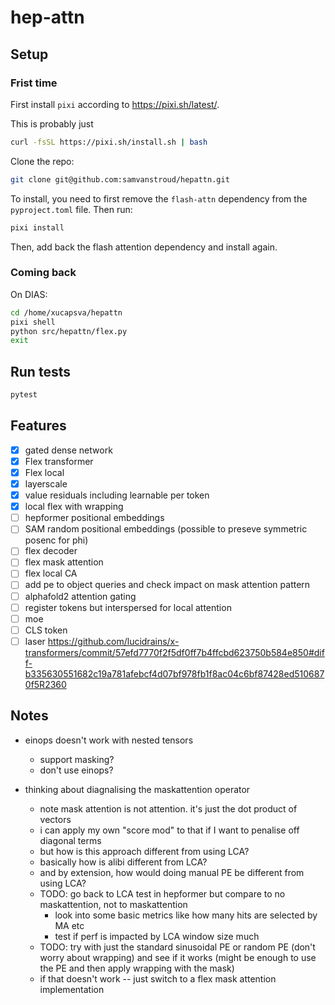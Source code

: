 # hep-attn

## Setup

### Frist time

First install `pixi` according to https://pixi.sh/latest/.

This is probably just

```bash
curl -fsSL https://pixi.sh/install.sh | bash
```

Clone the repo:

```bash
git clone git@github.com:samvanstroud/hepattn.git
```


To install, you need to first remove the `flash-attn` dependency from the `pyproject.toml` file.
Then run: 

```bash
pixi install
```

Then, add back the flash attention dependency and install again.

### Coming back
On DIAS: 

```bash
cd /home/xucapsva/hepattn
pixi shell
python src/hepattn/flex.py
exit
```

## Run tests

```bash
pytest
```


## Features

- [x] gated dense network
- [x] Flex transformer
- [x] Flex local
- [x] layerscale
- [x] value residuals including learnable per token
- [x] local flex with wrapping
- [ ] hepformer positional embeddings
- [ ] SAM random positional embeddings (possible to preseve symmetric posenc for phi)
- [ ] flex decoder
- [ ] flex mask attention
- [ ] flex local CA
- [ ] add pe to object queries and check impact on mask attention pattern
- [ ] alphafold2 attention gating
- [ ] register tokens but interspersed for local attention
- [ ] moe
- [ ] CLS token
- [ ] laser https://github.com/lucidrains/x-transformers/commit/57efd7770f2f5df0ff7b4ffcbd623750b584e850#diff-b335630551682c19a781afebcf4d07bf978fb1f8ac04c6bf87428ed5106870f5R2360

## Notes

- einops doesn't work with nested tensors
    - support masking?
    - don't use einops?

- thinking about diagnalising the maskattention operator
    - note mask attention is not attention. it's just the dot product of vectors
    - i can apply my own "score mod" to that if I want to penalise off diagonal terms
    - but how is this approach different from using LCA?
    - basically how is alibi different from LCA?
    - and by extension, how would doing manual PE be different from using LCA?
    - TODO: go back to LCA test in hepformer but compare to no maskattention, not to maskattention
        - look into some basic metrics like how many hits are selected by MA etc
        - test if perf is impacted by LCA window size much
    - TODO: try with just the standard sinusoidal PE or random PE (don't worry about wrapping) and see if it works
            (might be enough to use the PE and then apply wrapping with the mask)
    - if that doesn't work -- just switch to a flex mask attention implementation